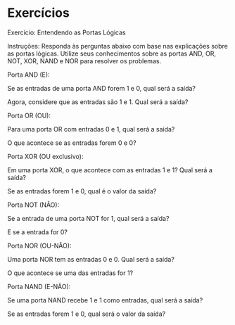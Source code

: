 # Exercícios

Exercício: Entendendo as Portas Lógicas

Instruções:
Responda às perguntas abaixo com base nas explicações sobre as portas lógicas. Utilize seus conhecimentos sobre as portas AND, OR, NOT, XOR, NAND e NOR para resolver os problemas.

Porta AND (E):

Se as entradas de uma porta AND forem 1 e 0, qual será a saída?

Agora, considere que as entradas são 1 e 1. Qual será a saída?

Porta OR (OU):

Para uma porta OR com entradas 0 e 1, qual será a saída?

O que acontece se as entradas forem 0 e 0?

Porta XOR (OU exclusivo):

Em uma porta XOR, o que acontece com as entradas 1 e 1? Qual será a saída?

Se as entradas forem 1 e 0, qual é o valor da saída?

Porta NOT (NÃO):

Se a entrada de uma porta NOT for 1, qual será a saída?

E se a entrada for 0?

Porta NOR (OU-NÃO):

Uma porta NOR tem as entradas 0 e 0. Qual será a saída?

O que acontece se uma das entradas for 1?

Porta NAND (E-NÃO):

Se uma porta NAND recebe 1 e 1 como entradas, qual será a saída?

Se as entradas forem 1 e 0, qual será o valor da saída?
